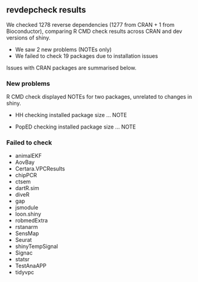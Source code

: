 ## revdepcheck results

We checked 1278 reverse dependencies (1277 from CRAN + 1 from Bioconductor), comparing R CMD check results across CRAN and dev versions of shiny.

 * We saw 2 new problems (NOTEs only)
 * We failed to check 19 packages due to installation issues

Issues with CRAN packages are summarised below.

### New problems

R CMD check displayed NOTEs for two packages, unrelated to changes in shiny.

* HH
  checking installed package size ... NOTE

* PopED
  checking installed package size ... NOTE

### Failed to check

* animalEKF
* AovBay
* Certara.VPCResults
* chipPCR
* ctsem
* dartR.sim
* diveR
* gap
* jsmodule
* loon.shiny
* robmedExtra
* rstanarm
* SensMap
* Seurat
* shinyTempSignal
* Signac
* statsr
* TestAnaAPP
* tidyvpc